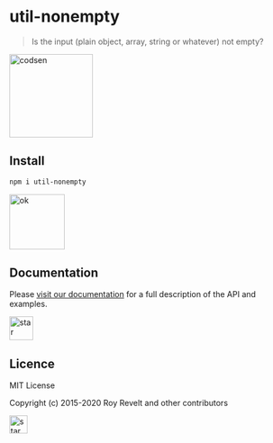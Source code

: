 # util-nonempty

> Is the input (plain object, array, string or whatever) not empty?

<img src="https://codsen.com/images/png-codsen-1.png" width="148" alt="codsen" align="center">

## Install

```bash
npm i util-nonempty
```

<img src="https://codsen.com/images/png-codsen-ok.png" width="98" alt="ok" align="center">

## Documentation

Please [visit our documentation](https://codsen.com/os/util-nonempty/) for a full description of the API and examples.

<img src="https://codsen.com/images/png-codsen-star.png" width="42" alt="star" align="center">

## Licence

MIT License

Copyright (c) 2015-2020 Roy Revelt and other contributors

<img src="https://codsen.com/images/png-codsen-star-small.png" width="32" alt="star" align="center">
